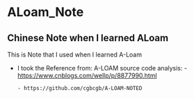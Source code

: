 # ALoam_Note
Chinese Note when I learned ALoam
---
This is Note that I used when I learned A-Loam
- I took the Reference from:
      A-LOAM source code analysis: 
      - https://www.cnblogs.com/wellp/p/8877990.html 
      
      - https://github.com/cgbcgb/A-LOAM-NOTED
